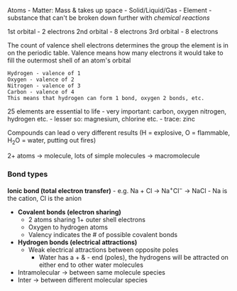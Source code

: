 Atoms
	- Matter: Mass & takes up space
	- Solid/Liquid/Gas
	- Element - substance that can't be broken down further with *chemical reactions*

1st orbital - 2 electrons
2nd orbital - 8 electrons
3rd orbital - 8 electrons

The count of valence shell electrons determines the group the element is in on the periodic table. Valence means how many electrons it would take to fill the outermost shell of an atom's orbital
```
Hydrogen - valence of 1
Oxygen - valence of 2
Nitrogen - valence of 3
Carbon - valence of 4
This means that hydrogen can form 1 bond, oxygen 2 bonds, etc.
```
25 elements are essential to life
	- very important: carbon, oxygen nitrogen, hydrogen etc.
	- lesser so: magnesium, chlorine etc.
	- trace: zinc

Compounds can lead o very different results (H = explosive, O = flammable, H${_2}$O = water, putting out fires)

2+ atoms -> molecule, lots of simple molecules -> macromolecule

### Bond types
**Ionic bond (total electron transfer)**
	- e.g. Na + Cl -> Na${^+}$Cl${^-}$ -> NaCl
		- Na is the cation, Cl is the anion
- **Covalent bonds (electron sharing)**
	- 2 atoms sharing 1+ outer shell electrons
	- Oxygen to hydrogen atoms
	- Valency indicates the # of possible covalent bonds
- **Hydrogen bonds (electrical attractions)**
	- Weak electrical attractions between opposite poles
		- Water has a + & - end (poles), the hydrogens will be attracted on either end to other water molecules
- Intramolecular -> between same molecule species
- Inter -> between different molecular species